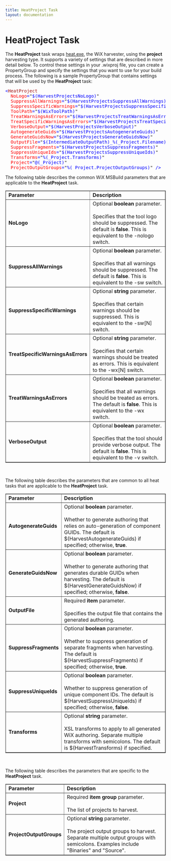 ```yaml
---
title: HeatProject Task
layout: documentation
---
```


# HeatProject Task

The <b>HeatProject</b> task wraps [heat.exe](~/overview/heat.html), the WiX harvester,
using the <b>project</b> harvesting type. It supports a variety of settings that
are described in more detail below. To control these settings in your .wixproj file,
you can create a PropertyGroup and specify the settings that you want to use for
your build process. The following is a sample PropertyGroup that contains settings
that will be used by the <b>HeatProject</b> task:

<pre><span style="color: blue">&lt;</span><span style="color: #a31515">HeatProject
  </span><span style="color: red">NoLogo</span><span style="color: blue">=</span>&quot;<span style="color: blue">$(HarvestProjectsNoLogo)</span>&quot;
  <span style="color: red">SuppressAllWarnings</span><span style="color: blue">=</span>&quot;<span style="color: blue">$(HarvestProjectsSuppressAllWarnings)</span>&quot;
  <span style="color: red">SuppressSpecificWarnings</span><span style="color: blue">=</span>&quot;<span style="color: blue">$(HarvestProjectsSuppressSpecificWarnings)</span>&quot;
  <span style="color: red">ToolPath</span><span style="color: blue">=</span>&quot;<span style="color: blue">$(WixToolPath)</span>&quot;
  <span style="color: red">TreatWarningsAsErrors</span><span style="color: blue">=</span>&quot;<span style="color: blue">$(HarvestProjectsTreatWarningsAsErrors)</span>&quot;
  <span style="color: red">TreatSpecificWarningsAsErrors</span><span style="color: blue">=</span>&quot;<span style="color: blue">$(HarvestProjectsTreatSpecificWarningsAsErrors)</span>&quot;
  <span style="color: red">VerboseOutput</span><span style="color: blue">=</span>&quot;<span style="color: blue">$(HarvestProjectsVerboseOutput)</span>&quot;
  <span style="color: red">AutogenerateGuids</span><span style="color: blue">=</span>&quot;<span style="color: blue">$(HarvestProjectsAutogenerateGuids)</span>&quot;
  <span style="color: red">GenerateGuidsNow</span><span style="color: blue">=</span>&quot;<span style="color: blue">$(HarvestProjectsGenerateGuidsNow)</span>&quot;
  <span style="color: red">OutputFile</span><span style="color: blue">=</span>&quot;<span style="color: blue">$(IntermediateOutputPath)_%(_Project.Filename).wxs</span>&quot;
  <span style="color: red">SuppressFragments</span><span style="color: blue">=</span>&quot;<span style="color: blue">$(HarvestProjectsSuppressFragments)</span>&quot;
  <span style="color: red">SuppressUniqueIds</span><span style="color: blue">=</span>&quot;<span style="color: blue">$(HarvestProjectsSuppressUniqueIds)</span>&quot;
  <span style="color: red">Transforms</span><span style="color: blue">=</span>&quot;<span style="color: blue">%(_Project.Transforms)</span>&quot;
  <span style="color: red">Project</span><span style="color: blue">=</span>&quot;<span style="color: blue">@(_Project)</span>&quot;
  <span style="color: red">ProjectOutputGroups</span><span style="color: blue">=</span>&quot;<span style="color: blue">%(_Project.ProjectOutputGroups)</span>&quot; <span style="color: blue">/&gt;</span></pre>

The following table describes the common WiX MSBuild parameters that are applicable
to the <b>HeatProject</b> task.

<table border="1" cellspacing="0" cellpadding="4">
    <tr>
        <td>
            <b>Parameter</b>
        </td>
        <td>
            <b>Description</b>
        </td>
    </tr>
    <tr>
        <td>
            <b>NoLogo</b>
        </td>
        <td>
            Optional <b>boolean</b> parameter.<br />
            <br />
            Specifies that the tool logo should be suppressed.
            The default is <b>false</b>.
            This is equivalent to the -nologo switch.</td>
    </tr>
    <tr>
        <td>
            <b>SuppressAllWarnings</b>
        </td>
        <td>
            Optional <b>boolean</b> parameter.<br />
            <br />
            Specifies that all warnings should be suppressed.
            The default is <b>false</b>.
            This is equivalent to the -sw switch.
        </td>
    </tr>
    <tr>
        <td>
            <b>SuppressSpecificWarnings</b>
        </td>
        <td>
            Optional <b>string</b> parameter.<br />
            <br />
            Specifies that certain warnings should be suppressed.
            This is equivalent to the -sw[N] switch.
        </td>
    </tr>
    <tr>
        <td>
            <b>TreatSpecificWarningsAsErrors</b>
        </td>
        <td>
            Optional <b>string</b> parameter.<br />
            <br />
            Specifies that certain warnings should be treated as errors.
            This is equivalent to the -wx[N] switch.
        </td>
    </tr>
    <tr>
        <td>
            <b>TreatWarningsAsErrors</b>
        </td>
        <td>
            Optional <b>boolean</b> parameter.<br />
            <br />
            Specifies that all warnings should be treated as errors.
            The default is <b>false</b>.
            This is equivalent to the -wx switch.
        </td>
    </tr>
    <tr>
        <td>
            <b>VerboseOutput</b>
        </td>
        <td>
            Optional <b>boolean</b> parameter.<br />
            <br />
            Specifies that the tool should provide verbose output.
            The default is <b>false</b>.
            This is equivalent to the -v switch.
        </td>
    </tr>
</table>

&nbsp;

The following table describes the parameters that are 
common to all heat tasks that are applicable to the <b>HeatProject</b>
task.

<table border="1" cellspacing="0" cellpadding="4">
    <tr>
        <td>
            <b>Parameter</b>
        </td>
        <td>
            <b>Description</b>
        </td>
    </tr>
    <tr>
        <td>
            <b>AutogenerateGuids</b></td>
        <td>
            Optional <b>boolean</b> parameter.<br />
            <br />
            Whether to generate authoring that relies on auto-generation of component GUIDs.
            The default is $(HarvestAutogenerateGuids) if specified; otherwise, <b>true</b>.
        </td>
    </tr>
    <tr>
        <td>
            <b>GenerateGuidsNow</b></td>
        <td>
            Optional <b>boolean</b> parameter.<br />
            <br />
            Whether to generate authoring that generates durable GUIDs when harvesting. The
            default is $(HarvestGenerateGuidsNow) if specified; otherwise, <b>false</b>.</td>
    </tr>
    <tr>
        <td>
            <b>OutputFile</b></td>
        <td>
            Required <b>item</b> parameter.<br />
            <br />
            Specifies the output file that contains the generated authoring.</td>
    </tr>
    <tr>
        <td>
            <b>SuppressFragments</b></td>
        <td>
            Optional <b>boolean</b> parameter.<br />
            <br />
            Whether to suppress generation of separate fragments when harvesting. The default
            is $(HarvestSuppressFragments) if specified; otherwise, <b>true</b>.</td>
    </tr>
    <tr>
        <td>
            <b>SuppressUniqueIds</b></td>
        <td>
            Optional <b>boolean</b> parameter.<br />
            <br />
            Whether to suppress generation of unique component IDs. The default
            is $(HarvestSuppressUniqueIds) if specified; otherwise, <b>false</b>.</td>
    </tr>
    <tr>
        <td>
            <b>Transforms</b></td>
        <td>
            Optional <b>string</b> parameter.<br />
            <br />
            XSL transforms to apply to all generated WiX authoring. Separate multiple transforms
            with semicolons. The default is $(HarvestTransforms) if specified.</td>
    </tr>
</table>

&nbsp;

The following table describes the parameters that are specific to the <b>HeatProject</b>
task.

<table border="1" cellspacing="0" cellpadding="4">
    <tr>
        <td>
            <b>Parameter</b>
        </td>
        <td>
            <b>Description</b>
        </td>
    </tr>
    <tr>
        <td>
            <b>Project</b></td>
        <td>
            Required <b>item group</b> parameter.<br />
            <br />
            The list of projects to harvest.
        </td>
    </tr>
    <tr>
        <td>
            <b>ProjectOutputGroups</b></td>
        <td>
            Optional <b>string</b> parameter.<br />
            <br />
            The project output groups to harvest. Separate multiple output groups with semicolons.
            Examples include "Binaries" and "Source".</td>
    </tr>
</table>
